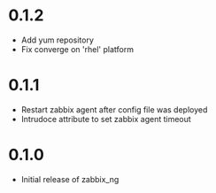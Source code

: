 # 0.1.2

- Add yum repository
- Fix converge on 'rhel' platform


# 0.1.1

- Restart zabbix agent after config file was deployed
- Intrudoce attribute to set zabbix agent timeout


# 0.1.0

- Initial release of zabbix\_ng
